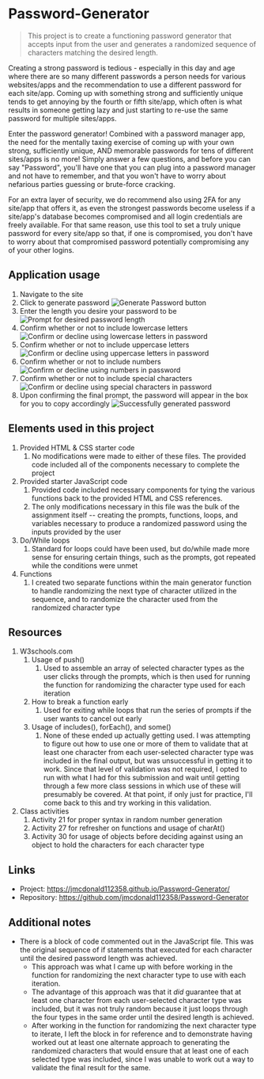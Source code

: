 # Password-Generator
> This project is to create a functioning password generator that accepts input from the user and generates a randomized sequence of characters matching the desired length.

Creating a strong password is tedious - especially in this day and age where there are so many different passwords a person needs for various websites/apps and the recommendation to use a different password for each site/app. Coming up with something strong and sufficiently unique tends to get annoying by the fourth or fifth site/app, which often is what results in someone getting lazy and just starting to re-use the same password for multiple sites/apps. 

Enter the password generator! Combined with a password manager app, the need for the mentally taxing exercise of coming up with your own strong, sufficiently unique, AND memorable passwords for tens of different sites/apps is no more! Simply answer a few questions, and before you can say "Password", you'll have one that you can plug into a password manager and not have to remember, and that you won't have to worry about nefarious parties guessing or brute-force cracking. 

For an extra layer of security, we do recommend also using 2FA for any site/app that offers it, as even the strongest passwords become useless if a site/app's database becomes compromised and all login credentials are freely available. For that same reason, use this tool to set a truly unique password for every site/app so that, if one is compromised, you don't have to worry about that compromised password potentially compromising any of your other logins.

## Application usage

1. Navigate to the site
2. Click to generate password
![Generate Password button](https://user-images.githubusercontent.com/73570812/102865458-03839100-43f3-11eb-8c40-9e5509b9cb16.png)
3. Enter the length you desire your password to be
![Prompt for desired password length](https://user-images.githubusercontent.com/73570812/102865559-2e6de500-43f3-11eb-9b5b-371789f01405.png)
4. Confirm whether or not to include lowercase letters
![Confirm or decline using lowercase letters in password](https://user-images.githubusercontent.com/73570812/102865673-5c532980-43f3-11eb-8111-536a47b8c858.png)
5. Confirm whether or not to include uppercase letters
![Confirm or decline using uppercase letters in password](https://user-images.githubusercontent.com/73570812/102865742-74c34400-43f3-11eb-8b13-fa984178e124.png)
6. Confirm whether or not to include numbers
![Confirm or decline using numbers in password](https://user-images.githubusercontent.com/73570812/102865810-8a386e00-43f3-11eb-89c5-dcee1e565888.png)
7. Confirm whether or not to include special characters
![Confirm or decline using special characters in password](https://user-images.githubusercontent.com/73570812/102865863-9cb2a780-43f3-11eb-8f43-b1f4708294bb.png)
8. Upon confirming the final prompt, the password will appear in the box for you to copy accordingly
![Successfully generated password](https://user-images.githubusercontent.com/73570812/102866084-f4e9a980-43f3-11eb-88b9-c827cbab789c.png)

## Elements used in this project

1. Provided HTML & CSS starter code
   1. No modifications were made to either of these files. The provided code included all of the components necessary to complete the project
2. Provided starter JavaScript code
   1. Provided code included necessary components for tying the various functions back to the provided HTML and CSS references.
   2. The only modifications necessary in this file was the bulk of the assignment itself -- creating the prompts, functions, loops, and variables necessary to produce a randomized password using the inputs provided by the user
3. Do/While loops
   1. Standard for loops could have been used, but do/while made more sense for ensuring certain things, such as the prompts, got repeated while the conditions were unmet
4. Functions
   1. I created two separate functions within the main generator function to handle randomizing the next type of character utilized in the sequence, and to randomize the character used from the randomized character type

## Resources

1. W3schools.com 
   1. Usage of push()
      1. Used to assemble an array of selected character types as the user clicks through the prompts, which is then used for running the function for randomizing the character type used for each iteration
   2. How to break a function early
      1. Used for exiting while loops that run the series of prompts if the user wants to cancel out early
   3. Usage of includes(), forEach(), and some()
      1. None of these ended up actually getting used. I was attempting to figure out how to use one or more of them to validate that at least one character from each user-selected character type was included in the final output, but was unsuccessful in getting it to work. Since that level of validation was not required, I opted to run with what I had for this submission and wait until getting through a few more class sessions in which use of these will presumably be covered. At that point, if only just for practice, I'll come back to this and try working in this validation.
2. Class activities
   1. Activity 21 for proper syntax in random number generation
   2. Activity 27 for refresher on functions and usage of charAt()
   3. Activity 30 for usage of objects before deciding against using an object to hold the characters for each character type

## Links

- Project: https://jmcdonald112358.github.io/Password-Generator/ 
- Repository: https://github.com/jmcdonald112358/Password-Generator 

## Additional notes

- There is a block of code commented out in the JavaScript file. This was the original sequence of if statements that executed for each character until the desired password length was achieved. 
   - This approach was what I came up with before working in the function for randomizing the next character type to use with each iteration. 
   - The advantage of this approach was that it _did_ guarantee that at least one character from each user-selected character type was included, but it was not truly random because it just loops through the four types in the same order until the desired length is achieved. 
   - After working in the function for randomizing the next character type to iterate, I left the block in for reference and to demonstrate having worked out at least one alternate approach to generating the randomized characters that would ensure that at least one of each selected type was included, since I was unable to work out a way to validate the final result for the same.